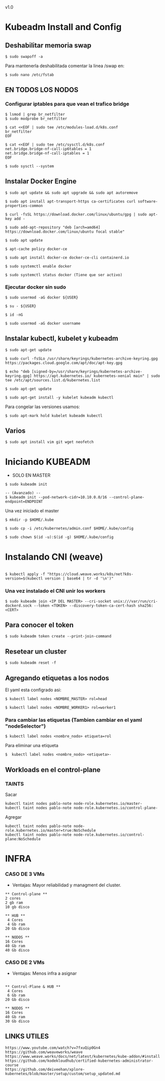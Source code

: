v1.0
# Kubeadm Install and Config

## Deshabilitar memoria swap
```
$ sudo swapoff -a
```
Para mantenerla deshabilitada comentar la linea /swap en:
```
$ sudo nano /etc/fstab
```
## EN TODOS LOS NODOS 
### Configurar iptables para que vean el trafico bridge

```
$ lsmod | grep br_netfilter
$ sudo modprobe br_netfilter

$ cat <<EOF | sudo tee /etc/modules-load.d/k8s.conf
br_netfilter
EOF

$ cat <<EOF | sudo tee /etc/sysctl.d/k8s.conf
net.bridge.bridge-nf-call-ip6tables = 1
net.bridge.bridge-nf-call-iptables = 1
EOF

$ sudo sysctl --system
```
## Instalar Docker Engine

```
$ sudo apt update && sudo apt upgrade && sudo apt autoremove

$ sudo apt install apt-transport-https ca-certificates curl software-properties-common

$ curl -fsSL https://download.docker.com/linux/ubuntu/gpg | sudo apt-key add - 

$ sudo add-apt-repository "deb [arch=amd64] https://download.docker.com/linux/ubuntu focal stable"

$ sudo apt update

$ apt-cache policy docker-ce

$ sudo apt install docker-ce docker-ce-cli containerd.io

$ sudo systemctl enable docker

$ sudo systemctl status docker (Tiene que ser activo)
```
### Ejecutar docker sin sudo

```
$ sudo usermod -aG docker ${USER}

$ su - ${USER}

$ id -nG

$ sudo usermod -aG docker username

```
## Instalar kubectl, kubelet y kubeadm

```
$ sudo apt-get update

$ sudo curl -fsSLo /usr/share/keyrings/kubernetes-archive-keyring.gpg https://packages.cloud.google.com/apt/doc/apt-key.gpg

$ echo "deb [signed-by=/usr/share/keyrings/kubernetes-archive-keyring.gpg] https://apt.kubernetes.io/ kubernetes-xenial main" | sudo tee /etc/apt/sources.list.d/kubernetes.list

$ sudo apt-get update

$ sudo apt-get install -y kubelet kubeadm kubectl 

```

Para congelar las versiones usamos:

```
$ sudo apt-mark hold kubelet kubeadm kubectl

```
## Varios

```
$ sudo apt install vim git wget neofetch
```

# Iniciando KUBEADM

- SOLO EN MASTER
```
$ sudo kubeadm init 

-- (Avanzado) --
$ kubeadm init --pod-network-cidr=10.10.0.0/16 --control-plane-endpoint=ENDPOINT
```
Una vez iniciado el master
```
$ mkdir -p $HOME/.kube

$ sudo cp -i /etc/kubernetes/admin.conf $HOME/.kube/config

$ sudo chown $(id -u):$(id -g) $HOME/.kube/config
```

# Instalando CNI (weave)
```

$ kubectl apply -f "https://cloud.weave.works/k8s/net?k8s-version=$(kubectl version | base64 | tr -d '\n')"
```
### Una vez instalado el CNI unir los workers
```
$ sudo kubeadm join <IP DEL MASTER> --cri-socket unix:///var/run/cri-dockerd.sock --token <TOKEN> --discovery-token-ca-cert-hash sha256:<CERT>
```
## Para conocer el token
```
$ sudo kubeadm token create --print-join-command
```

## Resetear un cluster
```
$ sudo kubeadm reset -f 
```
## Agregando etiquetas a los nodos

El yaml esta configrado asi:
```
$ kubectl label nodes <NOMBRE_MASTER> rol=head

$ kubectl label nodes <NOMBRE_WORKER1> rol=worker1
```

### Para cambiar las etiquetas (Tambien cambiar en el yaml "nodeSelector")

```
$ kubectl label nodes <nombre_nodo> etiqueta=rol
```
Para eliminar una etiqueta

```
$  kubectl label nodes <nombre_nodo> <etiqueta>-
```
## Workloads en el control-plane

### TAINTS

Sacar
```
kubectl taint nodes pablo-note node-role.kubernetes.io/master-
kubectl taint nodes pablo-note node-role.kubernetes.io/control-plane-
```
Agregar
```
kubectl taint nodes pablo-note node-role.kubernetes.io/master=true:NoSchedule
kubectl taint nodes pablo-note node-role.kubernetes.io/control-plane:NoSchedule
```

# INFRA

### CASO DE 3 VMs 

- Ventajas: Mayor reliabilidad y managment del cluster.

```
** Control-plane **
2 cores
2 gb ram
10 gb disco

** HUB ** 
 4 Cores
 4 Gb ram
20 Gb disco

** NODOS **
16 Cores
40 Gb ram
40 Gb disco
```

### CASO DE 2 VMs

- Ventajas: Menos infra a asignar

```

** Control-Plane & HUB **
 4 Cores
 6 Gb ram
20 Gb disco

** NODOS **
16 Cores
40 Gb ram
30 Gb disco
```

## LINKS UTILES
```
https://www.youtube.com/watch?v=7fxuQip0Gn4
https://github.com/weaveworks/weave
https://www.weave.works/docs/net/latest/kubernetes/kube-addon/#install
https://github.com/kodekloudhub/certified-kubernetes-administrator-course
https://github.com/deiveehan/xplore-kubernetes/blob/master/setup/custom/setup_updated.md
```
